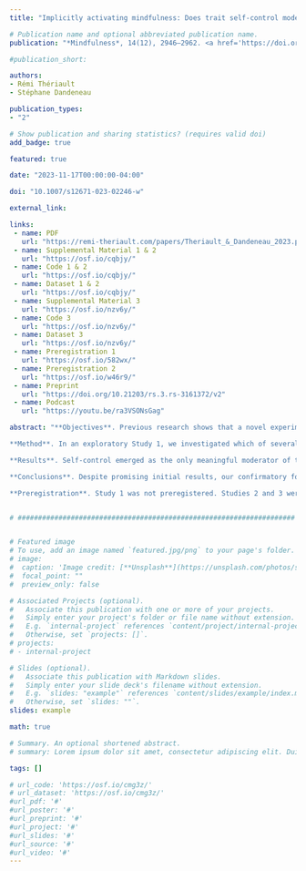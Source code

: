 ```yaml
---
title: "Implicitly activating mindfulness: Does trait self‑control moderate its effect on aggressive behaviour?"

# Publication name and optional abbreviated publication name.
publication: "*Mindfulness*, 14(12), 2946–2962. <a href='https://doi.org/10.1007/s12671-023-02246-w' target='_blank' rel='noopener noreferrer'>doi.org/10.1007/s12671-023-02246-w</a>"

#publication_short: 

authors:
- Rémi Thériault
- Stéphane Dandeneau

publication_types:
- "2"

# Show publication and sharing statistics? (requires valid doi)
add_badge: true

featured: true

date: "2023-11-17T00:00:00-04:00"

doi: "10.1007/s12671-023-02246-w"

external_link: 

links: 
 - name: PDF
   url: "https://remi-theriault.com/papers/Theriault_&_Dandeneau_2023.pdf"
 - name: Supplemental Material 1 & 2
   url: "https://osf.io/cqbjy/"
 - name: Code 1 & 2
   url: "https://osf.io/cqbjy/"
 - name: Dataset 1 & 2
   url: "https://osf.io/cqbjy/"
 - name: Supplemental Material 3
   url: "https://osf.io/nzv6y/"
 - name: Code 3
   url: "https://osf.io/nzv6y/"
 - name: Dataset 3
   url: "https://osf.io/nzv6y/"
 - name: Preregistration 1
   url: "https://osf.io/582wx/"
 - name: Preregistration 2
   url: "https://osf.io/w46r9/"
 - name: Preprint
   url: "https://doi.org/10.21203/rs.3.rs-3161372/v2"
 - name: Podcast
   url: "https://youtu.be/ra3VSONsGag"

abstract: "**Objectives**. Previous research shows that a novel experimental paradigm consisting of implicitly activating (“priming”) concepts associated with mindfulness through a scrambled sentence task yields positive social effects on cognition and affect. Yet, the effects of this paradigm on social behaviour warrant further investigation. As several studies link mindfulness to lower aggression, aggression represents a promising candidate to investigate within the current paradigm. Furthermore, research has demonstrated that personality traits—such as trait mindfulness—moderate the effect of the mindfulness prime, highlighting the importance of identifying potential moderators.

**Method**. In an exploratory Study 1, we investigated which of several personality variables most meaningfully related to the priming mindfulness procedure. In confirmatory follow-up studies, we attempted to replicate those results using the same methodology but using larger samples and only a few measures of interest (Study 2) or additional measures (Study 3).

**Results**. Self-control emerged as the only meaningful moderator of the effect of the mindfulness prime on behaviour. Accordingly, we specifically tested the interaction between self-control and the mindfulness priming procedure in the two follow-up studies. The findings regarding the role of self-control from the first study did not replicate in the subsequent studies.

**Conclusions**. Despite promising initial results, our confirmatory follow-up findings suggest that trait self-control does not moderate the effect of implicitly activating mindfulness on aggressive behaviour.

**Preregistration**. Study 1 was not preregistered. Studies 2 and 3 were preregistered on OSF: https://osf.io/582wx/ and https://osf.io/w46r9/."


# ####################################################################


# Featured image
# To use, add an image named `featured.jpg/png` to your page's folder. 
# image:
#  caption: 'Image credit: [**Unsplash**](https://unsplash.com/photos/s9CC2SKySJM)'
#  focal_point: ""
#  preview_only: false

# Associated Projects (optional).
#   Associate this publication with one or more of your projects.
#   Simply enter your project's folder or file name without extension.
#   E.g. `internal-project` references `content/project/internal-project/index.md`.
#   Otherwise, set `projects: []`.
# projects:
# - internal-project

# Slides (optional).
#   Associate this publication with Markdown slides.
#   Simply enter your slide deck's filename without extension.
#   E.g. `slides: "example"` references `content/slides/example/index.md`.
#   Otherwise, set `slides: ""`.
slides: example

math: true

# Summary. An optional shortened abstract.
# summary: Lorem ipsum dolor sit amet, consectetur adipiscing elit. Duis posuere tellus ac convallis placerat. Proin tincidunt magna sed ex sollicitudin condimentum.

tags: []

# url_code: 'https://osf.io/cmg3z/'
# url_dataset: 'https://osf.io/cmg3z/'
#url_pdf: '#'
#url_poster: '#'
#url_preprint: '#'
#url_project: '#'
#url_slides: '#'
#url_source: '#'
#url_video: '#'
---
```

